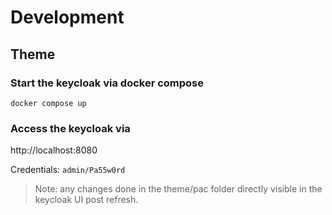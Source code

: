 # Development

## Theme

### Start the keycloak via docker compose

```shell
docker compose up
```

### Access the keycloak via

http://localhost:8080

Credentials: `admin/Pa55w0rd`

>Note: any changes done in the theme/pac folder directly visible in the keycloak UI post refresh.
